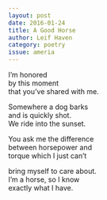 ```yaml
---
layout: post 
date: 2016-01-24
title: A Good Horse
author: Leif Haven
category: poetry
issue: ameria
---
```

I’m honored  
by this moment  
that you’ve shared with me.  

Somewhere a dog barks  
and is quickly shot.  
We ride into the sunset.  

You ask me the difference  
between horsepower and  
torque which I just can’t  

bring myself to care about.  
I’m a horse, so I know  
exactly what I have.  